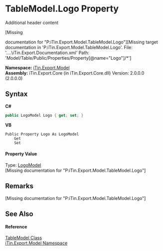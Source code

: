 # TableModel.Logo Property 
Additional header content 

\[Missing <summary> documentation for "P:iTin.Export.Model.TableModel.Logo"\]\[Missing <include> target documentation in 'P:iTin.Export.Model.TableModel.Logo'.  File: '..\..\iTin.Export.Documentation.xml' Path: 'Model/Table/Public/Properties/Property[@name="Logo"]/*'\]

**Namespace:**&nbsp;<a href="N_iTin_Export_Model">iTin.Export.Model</a><br />**Assembly:**&nbsp;iTin.Export.Core (in iTin.Export.Core.dll) Version: 2.0.0.0 (2.0.0.0)

## Syntax

**C#**<br />
``` C#
public LogoModel Logo { get; set; }
```

**VB**<br />
``` VB
Public Property Logo As LogoModel
	Get
	Set
```


#### Property Value
Type: <a href="T_iTin_Export_Model_LogoModel">LogoModel</a><br />\[Missing <value> documentation for "P:iTin.Export.Model.TableModel.Logo"\]

## Remarks
\[Missing <remarks> documentation for "P:iTin.Export.Model.TableModel.Logo"\]

## See Also


#### Reference
<a href="T_iTin_Export_Model_TableModel">TableModel Class</a><br /><a href="N_iTin_Export_Model">iTin.Export.Model Namespace</a><br />